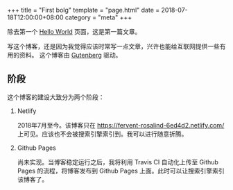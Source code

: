 +++
title = "First bolg"
template = "page.html" 
date = 2018-07-18T12:00:00+08:00
category = "meta"
+++

除去第一个 [Hello World](./hello.md) 页面，这是第一篇文章。<!-- more -->

写这个博客，还是因为我觉得应该时常写一点文章，兴许也能给互联网提供一些有用的资料。
这个博客由 [Gutenberg](https://www.getgutenberg.io/) 驱动。

## 阶段

这个博客的建设大致分为两个阶段：

1. Netlify

   2018年7月至今。该博客只在 <https://fervent-rosalind-6ed4d2.netlify.com/> 上可见。应该也不会被搜索引擎索引到。我可以进行随意折腾。

2. Github Pages

   尚未实现。当博客稳定运行之后，我将利用 Travis CI 自动化上传至 Github Pages 的流程，将博客发布到 Github Pages 上面。此时可以让搜索引擎索引该博客了。
